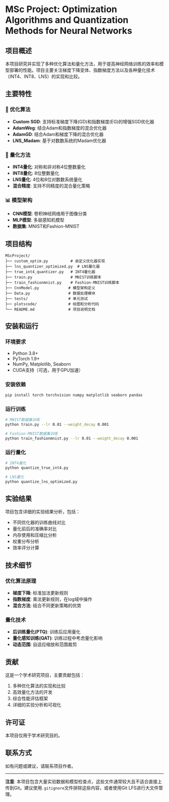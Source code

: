 # MSc Project: Optimization Algorithms and Quantization Methods for Neural Networks

## 项目概述

本项目研究并实现了多种优化算法和量化方法，用于提高神经网络训练的效率和模型部署的性能。项目主要关注梯度下降变体、指数梯度方法以及各种量化技术（INT4、INT8、LNS）的实现和比较。

## 主要特性

### 🚀 优化算法
- **Custom SGD**: 支持标准梯度下降(GD)和指数梯度(EG)的增强SGD优化器
- **AdamWeg**: 结合Adam和指数梯度的混合优化器
- **AdamGD**: 结合Adam和梯度下降的混合优化器  
- **LNS_Madam**: 基于对数数系统的Madam优化器

### 🔧 量化方法
- **INT4量化**: 对称和非对称4位整数量化
- **INT8量化**: 8位整数量化
- **LNS量化**: 4位和8位对数数系统量化
- **混合精度**: 支持不同精度的混合量化策略

### 📊 模型架构
- **CNN模型**: 卷积神经网络用于图像分类
- **MLP模型**: 多层感知机模型
- **数据集**: MNIST和Fashion-MNIST

## 项目结构

```
MScProject/
├── custom_optim.py          # 自定义优化器实现
├── lns_quantizer_optimized.py  # LNS量化器
├── true_int4_quantizer.py   # INT4量化器
├── train.py                 # MNIST训练脚本
├── train_fashionmnist.py    # Fashion-MNIST训练脚本
├── CnnModel.py             # 模型架构定义
├── Data.py                 # 数据处理模块
├── tests/                  # 单元测试
├── plotscode/              # 绘图和分析代码
└── README.md               # 项目说明文档
```

## 安装和运行

### 环境要求
- Python 3.8+
- PyTorch 1.9+
- NumPy, Matplotlib, Seaborn
- CUDA支持（可选，用于GPU加速）

### 安装依赖
```bash
pip install torch torchvision numpy matplotlib seaborn pandas
```

### 运行训练
```bash
# MNIST数据集训练
python train.py --lr 0.01 --weight_decay 0.001

# Fashion-MNIST数据集训练  
python train_fashionmnist.py --lr 0.01 --weight_decay 0.001
```

### 运行量化
```bash
# INT4量化
python quantize_true_int4.py

# LNS量化
python quantize_lns_optimized.py
```

## 实验结果

项目包含详细的实验结果分析，包括：
- 不同优化器的训练曲线对比
- 量化前后的准确率对比
- 内存使用和压缩比分析
- 权重分布分析
- 效率评分计算

## 技术细节

### 优化算法原理
- **梯度下降**: 标准加法更新规则
- **指数梯度**: 乘法更新规则，在log域中操作
- **混合方法**: 结合不同更新策略的优势

### 量化技术
- **后训练量化(PTQ)**: 训练后应用量化
- **量化感知训练(QAT)**: 训练过程中考虑量化影响
- **动态范围**: 自适应缩放和范围裁剪

## 贡献

这是一个学术研究项目，主要贡献包括：
1. 多种优化算法的实现和比较
2. 高效量化方法的开发
3. 综合性能评估框架
4. 详细的实验分析和可视化

## 许可证

本项目仅用于学术研究目的。

## 联系方式

如有问题或建议，请联系项目作者。

---

**注意**: 本项目包含大量实验数据和模型检查点，这些文件通常较大且不适合直接上传到Git。建议使用`.gitignore`文件排除这些内容，或者使用Git LFS进行大文件管理。


